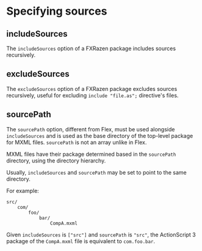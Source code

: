 # Specifying sources

## includeSources

The `includeSources` option of a FXRazen package includes sources recursively.

## excludeSources

The `excludeSources` option of a FXRazen package excludes sources recursively, useful for excluding `include "file.as";` directive's files.

## sourcePath

The `sourcePath` option, different from Flex, must be used alongside `includeSources` and is used as the base directory of the top-level package for MXML files. `sourcePath` is not an array unlike in Flex.

MXML files have their package determined based in the `sourcePath` directory, using the directory hierarchy.

Usually, `includeSources` and `sourcePath` may be set to point to the same directory.

For example:

```plain
src/
    com/
        foo/
            bar/
                CompA.mxml
```

Given `includeSources` is `["src"]` and `sourcePath` is `"src"`, the ActionScript 3 package of the `CompA.mxml` file is equivalent to `com.foo.bar`.